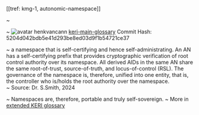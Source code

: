 [[tref: kmg-1, autonomic-namespace]]

~ <!-- This is a copy of the saved remote text. Remove it if you like. It is automatically (re)generated -->

~ <span class="meta-info"><span>![avatar](https://avatars.githubusercontent.com/u/479356?v=4) henkvancann</span> <span>[keri-main-glossary](https://github.com/henkvancann/keri-main-glossary)</span> <span class="commit-hash">Commit Hash: 5204d042bdb5e41d293be8ed03d9f1b54721ce37</span></span>

~ a namespace that is self-certifying and hence self-administrating. An AN has a self-certifying prefix that provides cryptographic verification of root control authority over its namespace. All derived AIDs in the same AN share the same root-of-trust, source-of-truth, and locus-of-control (RSL). The governance of the namespace is, therefore, unified into one entity, that is, the controller who is/holds the root authority over the namespace.  
~ Source: Dr. S.Smith, 2024

~ Namespaces are, therefore, portable and truly self-sovereign.
~ More in <a href="https://weboftrust.github.io/WOT-terms/docs/glossary/autonomic-namespace">extended KERI glossary</a>
